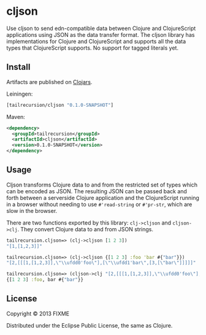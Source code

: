 # cljson

Use cljson to send edn-compatible data between Clojure and ClojureScript applications
using JSON as the data transfer format. The cljson library has implementations for
Clojure and ClojureScript and supports all the data types that ClojureScript supports.
No support for tagged literals yet.

## Install

Artifacts are published on [Clojars](http://clojars.org/tailrecursion/cljson).

Leiningen:
```clojure
[tailrecursion/cljson "0.1.0-SNAPSHOT"]
```

Maven:
```xml
<dependency>
  <groupId>tailrecursion</groupId>
  <artifactId>cljson</artifactId>
  <version>0.1.0-SNAPSHOT</version>
</dependency>
```

## Usage

Cljson transforms Clojure data to and from the restricted set of types which can
be encoded as JSON. The resulting JSON can be passed back and forth between a
serverside Clojure application and the ClojureScript running in a browser without
needing to use `#'read-string` or `#'pr-str`, which are slow in the browser.

There are two functions exported by this library: `clj->cljson` and `cljson->clj`.
They convert Clojure data to and from JSON strings.

```clojure
tailrecursion.cljson=> (clj->cljson [1 2 3])
"[1,[1,2,3]]"

tailrecursion.cljson=> (clj->cljson {[1 2 3] :foo 'bar #{"bar"}})
"[2,[[[1,[1,2,3]],\"\\ufdd0'foo\"],[\"\\ufdd1'bar\",[3,[\"bar\"]]]]]"

tailrecursion.cljson=> (cljson->clj "[2,[[[1,[1,2,3]],\"\\ufdd0'foo\"],[\"\\ufdd1'bar\",[3,[\"bar\"]]]]]")
{[1 2 3] :foo, bar #{"bar"}}
```

## License

Copyright © 2013 FIXME

Distributed under the Eclipse Public License, the same as Clojure.
